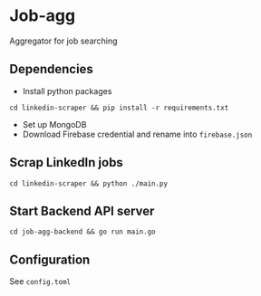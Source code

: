 # Job-agg

Aggregator for job searching

## Dependencies

-   Install python packages

```
cd linkedin-scraper && pip install -r requirements.txt
```

-   Set up MongoDB
-   Download Firebase credential and rename into `firebase.json`

## Scrap LinkedIn jobs

```
cd linkedin-scraper && python ./main.py
```

## Start Backend API server

```
cd job-agg-backend && go run main.go
```

## Configuration

See `config.toml`
